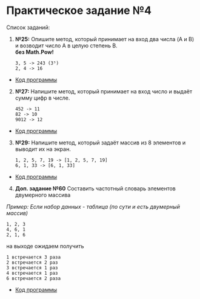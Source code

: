 # Практическое задание №4

Список заданий:

1. **№25:**  Опишите метод, который принимает на вход два числа (A и B)
и возводит число A в целую степень B.  
    **без Math.Pow!**

    `3, 5 -> 243 (3⁵)`  
`2, 4 -> 16`

* [Код программы](Task25/Program.cs) 

2. **№27:**  Напишите метод, который принимает на вход число и выдаёт сумму цифр в числе.

    `452 -> 11`  
`82 -> 10`  
`9012 -> 12`

* [Код программы](Task27/Program.cs) 

3. **№29:**  Напишите метод, который задаёт массив из 8 элементов и выводит их на экран.

    `1, 2, 5, 7, 19 -> [1, 2, 5, 7, 19]`  
`6, 1, 33 -> [6, 1, 33]`

* [Код программы](Task29/Program.cs) 


4. **Доп. задание №60** Составить частотный словарь элементов двумерного массива  

_Пример:
Если набор данных - таблица (по сути и есть двумерный массив)_
```
1, 2, 3
4, 6, 1
2, 1, 6
```
на выходе ожидаем получить
```
1 встречается 3 раза
2 встречается 2 раз
3 встречается 1 раз
4 встречается 1 раз
6 встречается 2 раза
```

* [Код программы](Task60_Extra/Program.cs) 